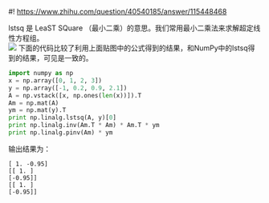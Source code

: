 #! https://www.zhihu.com/question/40540185/answer/115448468

[comment]: <> (Answer URL: https://www.zhihu.com/question/40540185/answer/115448468)
[comment]: <> (Question Title: numpy.linalg.lstsq这个是什么意思啊？)
[comment]: <> (Author Name: 采石工)
[comment]: <> (Create Time: 2016-08-07 10:08:02)

lstsq 是 LeaST SQuare （最小二乘）的意思。我们常用最小二乘法来求解超定线性方程组。  
![](https://pic1.zhimg.com/50/fab585668a597818d32f09428265c300_hd.jpg?source=1940ef5c)
下面的代码比较了利用上面贴图中的公式得到的结果，和NumPy中的lstsq得到的结果，可见是一致的。  

    
```python
import numpy as np
x = np.array([0, 1, 2, 3])
y = np.array([-1, 0.2, 0.9, 2.1])
A = np.vstack([x, np.ones(len(x))]).T
Am = np.mat(A)
ym = np.mat(y).T
print np.linalg.lstsq(A, y)[0]
print np.linalg.inv(Am.T * Am) * Am.T * ym
print np.linalg.pinv(Am) * ym
```

输出结果为：  
```
[ 1. -0.95]
[[ 1. ]
[-0.95]]
[[ 1. ]
[-0.95]]
```

